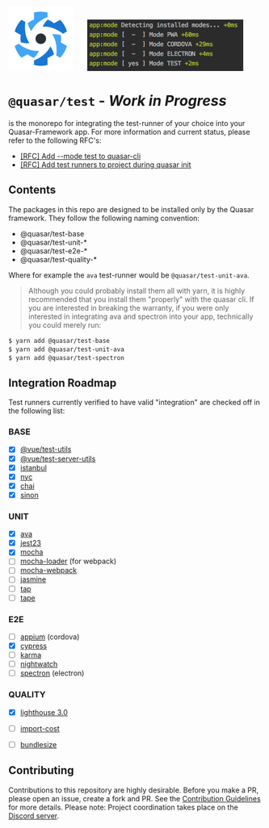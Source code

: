 ![Quasar logo](./images/quasar-logo.png) &nbsp;&nbsp;&nbsp;&nbsp;&nbsp; 
![test mode yes](./images/quasar_modes.png)

# **`@quasar/test`** - *Work in Progress*
is the monorepo for integrating the test-runner of your choice into your Quasar-Framework app. For more information and current status, please refer to the following RFC's:

- [\[RFC\] Add --mode test to quasar-cli](https://github.com/quasarframework/quasar-cli/issues/127)
- [\[RFC\] Add test runners to project during quasar init](https://github.com/quasarframework/quasar-starter-kit/issues/43)

## Contents

The packages in this repo are designed to be installed only by the Quasar framework. They follow the following naming convention: 

 - @quasar/test-base
 - @quasar/test-unit-* 
 - @quasar/test-e2e-* 
 - @quasar/test-quality-*

Where for example the `ava` test-runner would be `@quasar/test-unit-ava`. 


> Although you could probably install them all with yarn, it is highly recommended that you install them "properly" with the quasar cli. If you are interested in breaking the warranty, if you were only interested in integrating ava and spectron into your app, technically you could merely run: 

```bash
$ yarn add @quasar/test-base 
$ yarn add @quasar/test-unit-ava
$ yarn add @quasar/test-spectron
```


## Integration Roadmap
Test runners currently verified to have valid "integration" are checked off in the following list:

### BASE
- [x] [@vue/test-utils](https://vue-test-utils.vuejs.org)
- [x] [@vue/test-server-utils](https://github.com/vuejs/vue-test-utils/tree/dev/packages/server-test-utils)
- [x] [istanbul](https://istanbul.js.org/)
- [x] [nyc](https://github.com/istanbuljs/nyc)
- [x] [chai](http://www.chaijs.com/)
- [x] [sinon](http://sinonjs.org/)

### UNIT
- [x] [ava](https://github.com/avajs/ava)
- [x] [jest23](https://facebook.github.io/jest/)
- [x] [mocha](https://mochajs.org)
- [ ] [mocha-loader](https://github.com/webpack-contrib/mocha-loader) (for webpack) 
- [ ] [mocha-webpack](https://github.com/zinserjan/mocha-webpack)
- [ ] [jasmine](https://jasmine.github.io/)
- [ ] [tap](https://github.com/tapjs/node-tap)
- [ ] [tape](https://github.com/substack/tape)

### E2E
- [ ] [appium](https://github.com/appium/appium) (cordova)
- [x] [cypress](https://github.com/cypress-io/cypress)
- [ ] [karma](https://github.com/karma-runner/karma)
- [ ] [nightwatch](http://nightwatchjs.org/)
- [ ] [spectron](https://github.com/electron/spectron) (electron)

### QUALITY
- [x] [lighthouse 3.0](https://github.com/GoogleChrome/lighthouse)
- [ ] [import-cost](https://github.com/wix/import-cost/tree/master/packages/import-cost)
- [ ] [bundlesize](https://github.com/siddharthkp/bundlesize)


## Contributing
Contributions to this repository are highly desirable. Before you make a PR, please open an issue, create a fork and PR. See the [Contribution Guidelines](./.github/CONTRIBUTING.md) for more details. Please note: Project coordination takes place on the [Discord server](https://discord.gg/5TDhbDg). 
